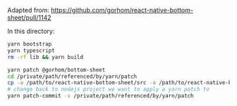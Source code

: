 Adapted from: https://github.com/gorhom/react-native-bottom-sheet/pull/1142

In this directory:
```bash
yarn bootstrap
yarn typescript
rm -rf lib && yarn build
```

```bash
yarn patch @gorhom/bottom-sheet
cd /private/path/referenced/by/yarn/patch
cp -a /path/to/react-native-bottom-sheet/src -a /path/to/react-native-bottom-sheet/lib .
# change back to nodejs project we want to apply a yarn patch to
yarn patch-commit -s /private/path/referenced/by/yarn/patch
```